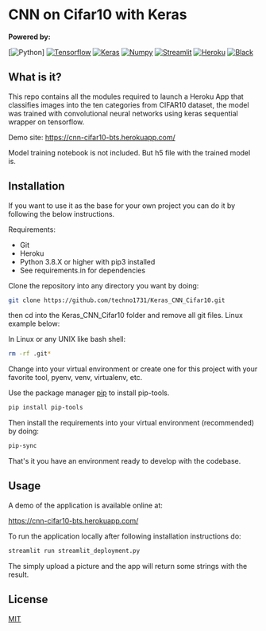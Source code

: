 # CNN on Cifar10 with Keras

**Powered by:**

[![Python](https://img.shields.io/pypi/pyversions/tensorflow?logo=python&logoColor=white)]
[![Tensorflow](https://img.shields.io/badge/Tensorflow-2.3.2-orange?logo=tensorflow)](https://github.com/tensorflow/tensorflow)
[![Keras](https://img.shields.io/badge/keras-2.4-red?logo=keras)](https://github.com/keras-team/keras)
[![Numpy](https://img.shields.io/badge/Numpy-1.19.5-skyblue?logo=numpy)](https://github.com/numpy/numpy)
[![Streamlit](https://img.shields.io/badge/streamlit-0.74.1-yellow)](https://github.com/streamlit/streamlit)
[![Heroku](https://img.shields.io/badge/Heroku-7.47.7-purple?logo=Heroku)](https://github.com/heroku/cli)
[![Black](https://img.shields.io/badge/Code%20Style-Black-black)](https://github.com/psf/black)

## What is it?

This repo contains all the modules required to launch a Heroku App that classifies images into the ten categories from CIFAR10 dataset, the model was trained with convolutional neural networks using keras sequential wrapper on tensorflow.

Demo site: https://cnn-cifar10-bts.herokuapp.com/

Model training notebook is not included. But h5 file with the trained model is. 

## Installation

If you want to use it as the base for your own project you can do it by following the below instructions.

Requirements:

- Git
- Heroku
- Python 3.8.X or higher with pip3 installed
- See requirements.in for dependencies

Clone the repository into any directory you want by doing:

```bash
git clone https://github.com/techno1731/Keras_CNN_Cifar10.git
```
then cd into the Keras_CNN_Cifar10 folder and remove all git files. Linux example below:

In Linux or any UNIX like bash shell:

```bash
rm -rf .git*
```
Change into your virtual environment or create one for this project with your favorite tool, pyenv, venv, virtualenv, etc.

Use the package manager [pip](https://pip.pypa.io/en/stable/) to install pip-tools.

```bash
pip install pip-tools
```
Then install the requirements into your virtual environment (recommended) by doing:

```bash
pip-sync
```
That's it you have an environment ready to develop with the codebase.

## Usage

A demo of the application is available online at:

https://cnn-cifar10-bts.herokuapp.com/

To run the application locally after following installation instructions do:

```bash
streamlit run streamlit_deployment.py
```
The simply upload a picture and the app will return some strings with the result.

## License
[MIT](https://choosealicense.com/licenses/mit/)

